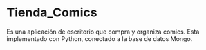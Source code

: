 # Tienda_Comics
Es una aplicación de escritorio que compra y organiza comics. Esta implementado con Python, conectado a la base de datos Mongo. 
